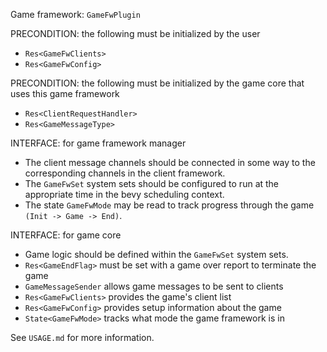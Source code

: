 Game framework: `GameFwPlugin`

PRECONDITION: the following must be initialized by the user
- `Res<GameFwClients>`
- `Res<GameFwConfig>`

PRECONDITION: the following must be initialized by the game core that uses this game framework
- `Res<ClientRequestHandler>`
- `Res<GameMessageType>`

INTERFACE: for game framework manager
- The client message channels should be connected in some way to the corresponding channels in the client framework.
- The `GameFwSet` system sets should be configured to run at the appropriate time in the bevy scheduling context.
- The state `GameFwMode` may be read to track progress through the game `(Init -> Game -> End)`.

INTERFACE: for game core
- Game logic should be defined within the `GameFwSet` system sets.
- `Res<GameEndFlag>` must be set with a game over report to terminate the game
- `GameMessageSender` allows game messages to be sent to clients
- `Res<GameFwClients>` provides the game's client list
- `Res<GameFwConfig>` provides setup information about the game
- `State<GameFwMode>` tracks what mode the game framework is in

See `USAGE.md` for more information.
